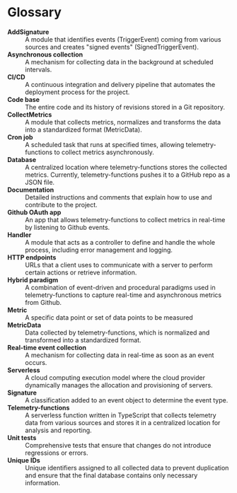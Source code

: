 # Glossary

<dl>
<dt><strong>AddSignature</strong></dt>
<dd>A module that identifies events (TriggerEvent) coming from various sources and creates "signed events" (SignedTriggerEvent).</dd>
<dt><strong>Asynchronous collection</strong></dt>
<dd>A mechanism for collecting data in the background at scheduled intervals.</dd>
<dt><strong>CI/CD</strong></dt>
<dd>A continuous integration and delivery pipeline that automates the deployment process for the project.</dd>
<dt><strong>Code base</strong></dt>
<dd>The entire code and its history of revisions stored in a Git repository.</dd>
<dt><strong>CollectMetrics</strong></dt>
<dd>A module that collects metrics, normalizes and transforms the data into a standardized format (MetricData).</dd>
<dt><strong>Cron job</strong></dt>
<dd>A scheduled task that runs at specified times, allowing telemetry-functions to collect metrics asynchronously.</dd>
<dt><strong>Database</strong></dt>
<dd>A centralized location where telemetry-functions stores the collected metrics. Currently, telemetry-functions pushes it to a GitHub repo as a JSON file.</dd>
<dt><strong>Documentation</strong></dt>
<dd>Detailed instructions and comments that explain how to use and contribute to the project.</dd>
<dt><strong>Github OAuth app</strong></dt>
<dd>An app that allows telemetry-functions to collect metrics in real-time by listening to Github events.</dd>
<dt><strong>Handler</strong></dt>
<dd>A module that acts as a controller to define and handle the whole process, including error management and logging.</dd>
<dt><strong>HTTP endpoints</strong></dt>
<dd>URLs that a client uses to communicate with a server to perform certain actions or retrieve information.</dd>
<dt><strong>Hybrid paradigm</strong></dt>
<dd>A combination of event-driven and procedural paradigms used in telemetry-functions to capture real-time and asynchronous metrics from Github.</dd>
<dt><strong>Metric</strong></dt>
<dd>A specific data point or set of data points to be measured</dd>
<dt><strong>MetricData</strong></dt>
<dd>Data collected by telemetry-functions, which is normalized and transformed into a standardized format.</dd>
<dt><strong>Real-time event collection</strong></dt>
<dd>A mechanism for collecting data in real-time as soon as an event occurs.</dd>
<dt><strong>Serverless</strong></dt>
<dd>A cloud computing execution model where the cloud provider dynamically manages the allocation and provisioning of servers.</dd>
<dt><strong>Signature</strong></dt>
<dd>A classification added to an event object to determine the event type.</dd>
<dt><strong>Telemetry-functions</strong></dt>
<dd>A serverless function written in TypeScript that collects telemetry data from various sources and stores it in a centralized location for analysis and reporting.</dd>
<dt><strong>Unit tests</strong></dt>
<dd>Comprehensive tests that ensure that changes do not introduce regressions or errors.</dd>
<dt><strong>Unique IDs</strong></dt>
<dd>Unique identifiers assigned to all collected data to prevent duplication and ensure that the final database contains only necessary information.</dd>
</dl>
